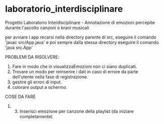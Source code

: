 # laboratorio_interdisciplinare

Progetto Laboratorio Interdisciplinare - Annotazione di emozioni percepite durante l'ascolto canzoni o brani musicali

per avviare l app recarsi nella directory parente di src, eseguire il comando 'javac src/App.java' e poi sempre dalla stessa directory eseguire il comando 'java src.App'

PROBLEMI DA RISOLVERE:

1. Fare in modo che in visualizzaEmozioni non ci siano duplicati.
2. Trovare un modo per reinserire i dati in caso di errore da parte dell'utente nella fase di registrazione.
3. gestire gli errori di input.
4. colorare output a schermo.

COSE DA FARE

1. 3. Inserisci emozione per canzone della playlist (da iniziare completamente)
